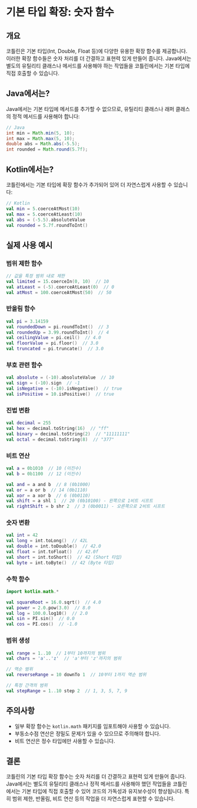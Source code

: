 # 기본 타입 확장: 숫자 함수

## 개요
코틀린은 기본 타입(Int, Double, Float 등)에 다양한 유용한 확장 함수를 제공합니다. 이러한 확장 함수들은 숫자 처리를 더 간결하고 표현력 있게 만들어 줍니다. Java에서는 별도의 유틸리티 클래스나 메서드를 사용해야 하는 작업들을 코틀린에서는 기본 타입에 직접 호출할 수 있습니다.

## Java에서는?
Java에서는 기본 타입에 메서드를 추가할 수 없으므로, 유틸리티 클래스나 래퍼 클래스의 정적 메서드를 사용해야 합니다:

```java
// Java
int min = Math.min(5, 10);
int max = Math.max(5, 10);
double abs = Math.abs(-5.5);
int rounded = Math.round(5.7f);
```

## Kotlin에서는?
코틀린에서는 기본 타입에 확장 함수가 추가되어 있어 더 자연스럽게 사용할 수 있습니다:

```kotlin
// Kotlin
val min = 5.coerceAtMost(10)
val max = 5.coerceAtLeast(10)
val abs = (-5.5).absoluteValue
val rounded = 5.7f.roundToInt()
```

## 실제 사용 예시

### 범위 제한 함수
```kotlin
// 값을 특정 범위 내로 제한
val limited = 15.coerceIn(0, 10)  // 10
val atLeast = (-5).coerceAtLeast(0)  // 0
val atMost = 100.coerceAtMost(50)  // 50
```

### 반올림 함수
```kotlin
val pi = 3.14159
val roundedDown = pi.roundToInt()  // 3
val roundedUp = 3.99.roundToInt()  // 4
val ceilingValue = pi.ceil()  // 4.0
val floorValue = pi.floor()  // 3.0
val truncated = pi.truncate()  // 3.0
```

### 부호 관련 함수
```kotlin
val absolute = (-10).absoluteValue  // 10
val sign = (-10).sign  // -1
val isNegative = (-10).isNegative()  // true
val isPositive = 10.isPositive()  // true
```

### 진법 변환
```kotlin
val decimal = 255
val hex = decimal.toString(16)  // "ff"
val binary = decimal.toString(2)  // "11111111"
val octal = decimal.toString(8)  // "377"
```

### 비트 연산
```kotlin
val a = 0b1010  // 10 (이진수)
val b = 0b1100  // 12 (이진수)

val and = a and b  // 8 (0b1000)
val or = a or b  // 14 (0b1110)
val xor = a xor b  // 6 (0b0110)
val shift = a shl 1  // 20 (0b10100) - 왼쪽으로 1비트 시프트
val rightShift = b shr 2  // 3 (0b0011) - 오른쪽으로 2비트 시프트
```

### 숫자 변환
```kotlin
val int = 42
val long = int.toLong()  // 42L
val double = int.toDouble()  // 42.0
val float = int.toFloat()  // 42.0f
val short = int.toShort()  // 42 (Short 타입)
val byte = int.toByte()  // 42 (Byte 타입)
```

### 수학 함수
```kotlin
import kotlin.math.*

val squareRoot = 16.0.sqrt()  // 4.0
val power = 2.0.pow(3.0)  // 8.0
val log = 100.0.log10()  // 2.0
val sin = PI.sin()  // 0.0
val cos = PI.cos()  // -1.0
```

### 범위 생성
```kotlin
val range = 1..10  // 1부터 10까지의 범위
val chars = 'a'..'z'  // 'a'부터 'z'까지의 범위

// 역순 범위
val reverseRange = 10 downTo 1  // 10부터 1까지 역순 범위

// 특정 간격의 범위
val stepRange = 1..10 step 2  // 1, 3, 5, 7, 9
```

## 주의사항
- 일부 확장 함수는 `kotlin.math` 패키지를 임포트해야 사용할 수 있습니다.
- 부동소수점 연산은 정밀도 문제가 있을 수 있으므로 주의해야 합니다.
- 비트 연산은 정수 타입에만 사용할 수 있습니다.

## 결론
코틀린의 기본 타입 확장 함수는 숫자 처리를 더 간결하고 표현력 있게 만들어 줍니다. Java에서는 별도의 유틸리티 클래스나 정적 메서드를 사용해야 했던 작업들을 코틀린에서는 기본 타입에 직접 호출할 수 있어 코드의 가독성과 유지보수성이 향상됩니다. 특히 범위 제한, 반올림, 비트 연산 등의 작업을 더 자연스럽게 표현할 수 있습니다.
